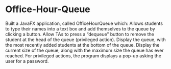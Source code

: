 # Office-Hour-Queue
Built a JavaFX application, called OfficeHourQueue which: 
Allows students to type their names into a text box and add themselves to the queue by clicking a button.
Allow TAs to press a “dequeue” button to remove the student at the head of the queue (privileged action).
Display the queue, with the most recently added students at the bottom of the queue.
Display the current size of the queue, along with the maximum size the queue has ever reached.
For privileged actions, the program displays a pop-up asking the user for a password.
